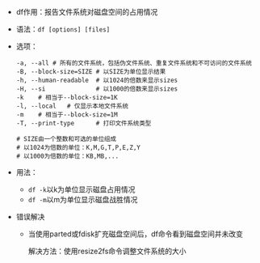 - df作用：报告文件系统对磁盘空间的占用情况

- 语法：`df [options] [files]`

- 选项：

  ```
  -a, --all	# 所有的文件系统，包括伪文件系统、重复文件系统和不可访问的文件系统
  -B, --block-size=SIZE	# 以SIZE为单位显示结果
  -h, --human-readable	# 以1024的倍数来显示sizes
  -H, --si				# 以1000的倍数来显示sizes
  -k	# 相当于--block-size=1K
  -l, --local	# 仅显示本地文件系统
  -m	# 相当于--block-size=1M
  -T, --print-type		# 打印文件系统类型
  
  # SIZE由一个整数和可选的单位组成
  # 以1024为倍数的单位：K,M,G,T,P,E,Z,Y
  # 以1000为倍数的单位：KB,MB,...
  ```

- 用法：
  - `df -k`以k为单位显示磁盘占用情况
  - `df -m`以m为单位显示磁盘战胜情况

- 错误解决

  - 当使用parted或fdisk扩充磁盘空间后，df命令看到磁盘空间并未改变

    解决方法：使用resize2fs命令调整文件系统的大小
